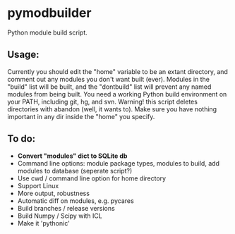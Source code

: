 pymodbuilder
============

Python module build script. 

Usage:
-----------
Currently you should edit the "home" variable to be an extant directory, and comment out any modules you don't want built (ever). Modules in the "build" list will be built, and the "dontbuild" list will prevent any named modules from being built. You need a working Python build environment on your PATH, including git, hg, and svn. 
Warning! this script deletes directories with abandon (well, it wants to). Make sure you have nothing important in any dir inside the "home" you specify.

To do:
------
- **Convert "modules" dict to SQLite db**
- Command line options: module package types, modules to build, add modules to database (seperate script?)
- Use cwd / command line option for home directory
- Support Linux
- More output, robustness
- Automatic diff on modules, e.g. pycares
- Build branches / release versions
- Build Numpy / Scipy with ICL
- Make it 'pythonic'
